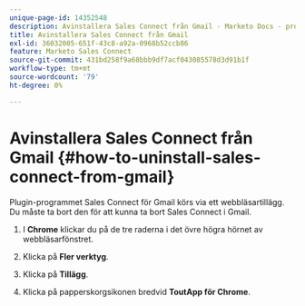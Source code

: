 ```yaml
---
unique-page-id: 14352548
description: Avinstallera Sales Connect från Gmail - Marketo Docs - produktdokumentation
title: Avinstallera Sales Connect från Gmail
exl-id: 36032005-651f-43c8-a92a-0968b52ccb86
feature: Marketo Sales Connect
source-git-commit: 431bd258f9a68bbb9df7acf043085578d3d91b1f
workflow-type: tm+mt
source-wordcount: '79'
ht-degree: 0%

---
```


# Avinstallera Sales Connect från Gmail {#how-to-uninstall-sales-connect-from-gmail}

Plugin-programmet Sales Connect för Gmail körs via ett webbläsartillägg. Du måste ta bort den för att kunna ta bort Sales Connect i Gmail.

1. I **Chrome** klickar du på de tre raderna i det övre högra hörnet av webbläsarfönstret.

1. Klicka på **Fler verktyg**.

1. Klicka på **Tillägg**.

1. Klicka på papperskorgsikonen bredvid **ToutApp för Chrome**.

